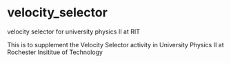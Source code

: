 # velocity_selector
velocity selector for university physics II at RIT

This is to supplement the Velocity Selector activity in University Physics II at Rochester Insititue of Technology
